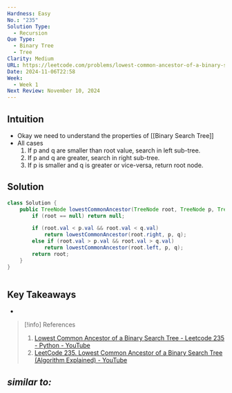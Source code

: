 ```yaml
---
Hardness: Easy
No.: "235"
Solution Type:
  - Recursion
Que Type:
  - Binary Tree
  - Tree
Clarity: Medium
URL: https://leetcode.com/problems/lowest-common-ancestor-of-a-binary-search-tree/description/
Date: 2024-11-06T22:58
Week:
  - Week 1
Next Review: November 10, 2024
---
```


## Intuition
- Okay we need to understand the properties of [[Binary Search Tree]]
- All cases
	1. If p and q are smaller than root value, search in left sub-tree.
	2. If p and q are greater, search in right sub-tree.
	3. If p is smaller and q is greater or vice-versa, return root node.
## Solution
```java title="Initial Attempt"
class Solution {
    public TreeNode lowestCommonAncestor(TreeNode root, TreeNode p, TreeNode q) {
        if (root == null) return null;

        if (root.val < p.val && root.val < q.val)
            return lowestCommonAncestor(root.right, p, q);
        else if (root.val > p.val && root.val > q.val)
            return lowestCommonAncestor(root.left, p, q);
        return root;
    }
}
```

```java fold title=""

```
## Key Takeaways
- 

> [!info] References
> 1. [Lowest Common Ancestor of a Binary Search Tree - Leetcode 235 - Python - YouTube](https://youtu.be/gs2LMfuOR9k)
> 2. [LeetCode 235. Lowest Common Ancestor of a Binary Search Tree (Algorithm Explained) - YouTube](https://youtu.be/6POfA8fruxI)

*similar to:* 
- 